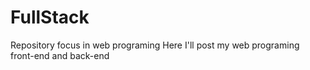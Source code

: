 # FullStack
Repository focus in web programing
Here I'll post my web programing front-end and back-end
